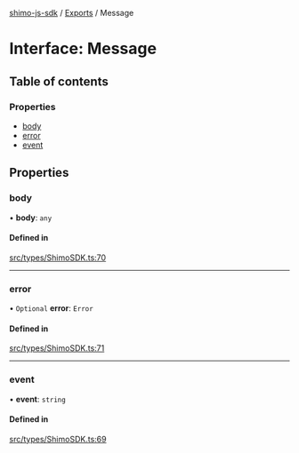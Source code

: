 [shimo-js-sdk](../README.md) / [Exports](../modules.md) / Message

# Interface: Message

## Table of contents

### Properties

- [body](Message.md#body)
- [error](Message.md#error)
- [event](Message.md#event)

## Properties

### body

• **body**: `any`

#### Defined in

[src/types/ShimoSDK.ts:70](https://github.com/shimohq/shimo-js-sdk/blob/28322b5/src/types/ShimoSDK.ts#L70)

___

### error

• `Optional` **error**: `Error`

#### Defined in

[src/types/ShimoSDK.ts:71](https://github.com/shimohq/shimo-js-sdk/blob/28322b5/src/types/ShimoSDK.ts#L71)

___

### event

• **event**: `string`

#### Defined in

[src/types/ShimoSDK.ts:69](https://github.com/shimohq/shimo-js-sdk/blob/28322b5/src/types/ShimoSDK.ts#L69)
